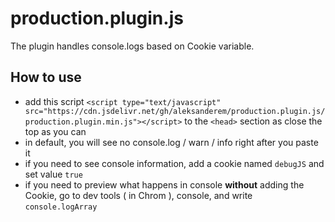 # production.plugin.js
The plugin handles console.logs based on Cookie variable. 

## How to use

 - add this script `<script type="text/javascript" src="https://cdn.jsdelivr.net/gh/aleksanderem/production.plugin.js/production.plugin.min.js"></script>` to the `<head>` section as close the top as you can
 - in default, you will see no console.log / warn / info right after you paste it
 - if you need to see console information, add a cookie named `debugJS` and set value `true`
 - if you need to preview what happens in console **without** adding the Cookie, go to dev tools ( in Chrom ), console, and write `console.logArray`
 
